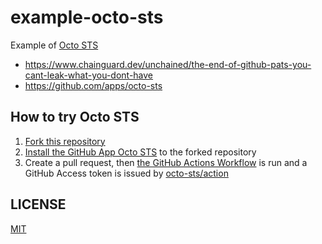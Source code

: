 # example-octo-sts

Example of [Octo STS](https://github.com/octo-sts)

- https://www.chainguard.dev/unchained/the-end-of-github-pats-you-cant-leak-what-you-dont-have
- https://github.com/apps/octo-sts

## How to try Octo STS

1. [Fork this repository](https://github.com/suzuki-shunsuke/example-octo-sts/fork)
1. [Install the GitHub App Octo STS](https://github.com/apps/octo-sts) to the forked repository
1. Create a pull request, then [the GitHub Actions Workflow](.github/workflows/pull_request.yaml) is run and a GitHub Access token is issued by [octo-sts/action](https://github.com/octo-sts/action)

## LICENSE

[MIT](LICENSE)
